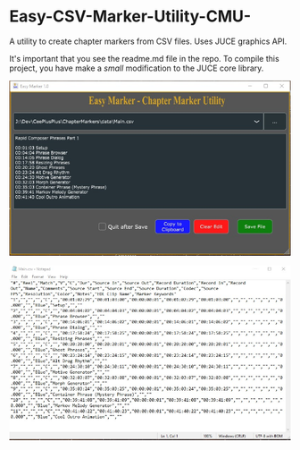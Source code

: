 # Easy-CSV-Marker-Utility-CMU-
A utility to create chapter markers from CSV files.  Uses JUCE graphics API.

It's important that you see the readme.md file in the repo.  To compile this 
project, you have make a *small* modification to the JUCE core library.




![Easy Marker Screen Shot](EasyMarkerScreenShot.jpg)


![Note Pad Screen Shot](NotePadScreenShot.jpg)